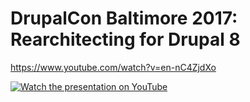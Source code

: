 # DrupalCon Baltimore 2017: Rearchitecting for Drupal 8

https://www.youtube.com/watch?v=en-nC4ZjdXo

[![Watch the presentation on YouTube](https://img.youtube.com/vi/en-nC4ZjdXo/0.jpg)](https://www.youtube.com/watch?v=en-nC4ZjdXo)
